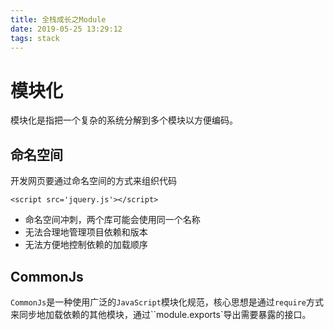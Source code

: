 ```yaml
---
title: 全栈成长之Module
date: 2019-05-25 13:29:12
tags: stack
---
```


# 模块化

模块化是指把一个复杂的系统分解到多个模块以方便编码。

## 命名空间 
开发网页要通过命名空间的方式来组织代码  
```
<script src='jquery.js'></script>
```
- 命名空间冲刺，两个库可能会使用同一个名称  
- 无法合理地管理项目依赖和版本  
- 无法方便地控制依赖的加载顺序  

## CommonJs  
`CommonJs`是一种使用广泛的`JavaScript`模块化规范，核心思想是通过`require`方式来同步地加载依赖的其他模块，通过``module.exports`导出需要暴露的接口。  

